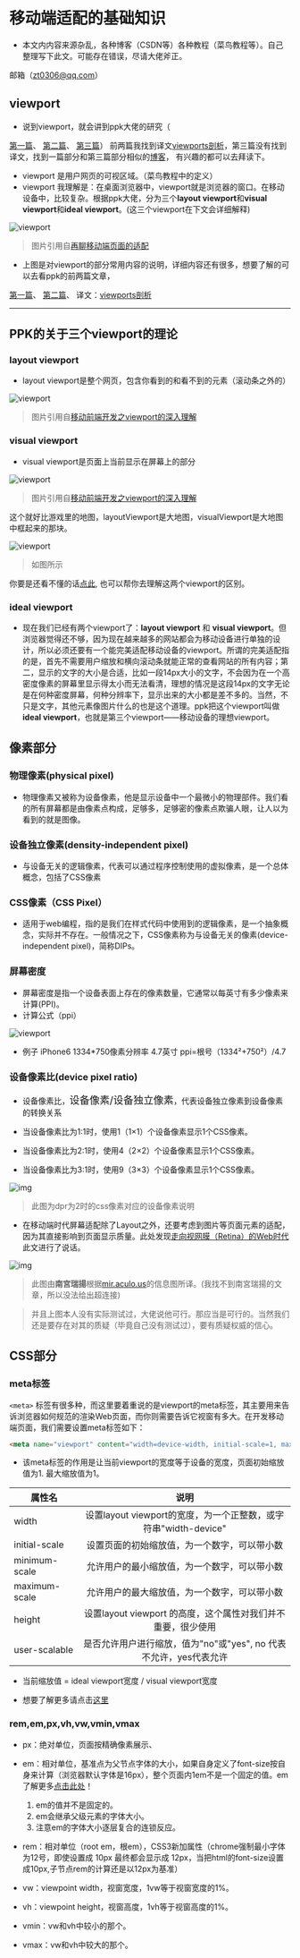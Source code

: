 # 移动端适配的基础知识

* 本文内内容来源杂乱，各种博客（CSDN等）各种教程（菜鸟教程等）。自己整理写下此文。可能存在错误，尽请大佬斧正。

邮箱（zt0306@qq.com）

## viewport

* 说到viewport，就会讲到ppk大佬的研究（

<a href = 'https://www.quirksmode.org/mobile/viewports.html'>第一篇</a>、
<a href = 'http://www.quirksmode.org/mobile/viewports2.html'>第二篇</a>、
<a href = 'https://www.quirksmode.org/mobile/metaviewport/'>第三篇</a>）
前两篇我找到译文<a href = 'https://www.w3cplus.com/css/viewports.html'>viewports剖析</a>，第三篇没有找到译文，找到一篇部分和第三篇部分相似的<a href = 'https://www.cnblogs.com/2050/p/3877280.html'>博客</a>，
有兴趣的都可以去拜读下。

* viewport 是用户网页的可视区域。（菜鸟教程中的定义）
* viewport 我理解是：在桌面浏览器中，viewport就是浏览器的窗口。在移动设备中，比较复杂。根据ppk大佬，分为三个**layout viewport**和**visual viewport**和**ideal viewport**。(这三个viewport在下文会详细解释)

![viewport](./image/viewport.png)

> 图片引用自<a href = 'https://www.w3cplus.com/css/vw-for-layout.html?a=b'>再聊移动端页面的适配</a>

* 上图是对viewport的部分常用内容的说明，详细内容还有很多，想要了解的可以去看ppk的前两篇文章，

<a href = 'https://www.quirksmode.org/mobile/viewports.html'>第一篇</a>、
<a href = 'http://www.quirksmode.org/mobile/viewports2.html'>第二篇</a>、
译文：<a href = 'https://www.w3cplus.com/css/viewports.html'>viewports剖析</a>

---

## PPK的关于三个viewport的理论

### layout viewport

* layout viewport是整个网页，包含你看到的和看不到的元素（滚动条之外的）

![viewport](./image/layoutViewport.png)

> 图片引用自<a href = 'https://www.cnblogs.com/2050/p/3877280.html'>移动前端开发之viewport的深入理解</a>

### visual viewport

* visual viewport是页面上当前显示在屏幕上的部分

![viewport](./image/visualViewport.png)

> 图片引用自<a href = 'https://www.cnblogs.com/2050/p/3877280.html'>移动前端开发之viewport的深入理解</a>

这个就好比游戏里的地图，layoutViewport是大地图，visualViewport是大地图中框起来的那块。

![viewport](./image/differentViewport.png)

> 如图所示

你要是还看不懂的话<a href = 'https://stackoverflow.com/questions/6333927/difference-between-visual-viewport-and-layout-viewport'>点此</a>, 也可以帮你去理解这两个viewport的区别。

### ideal viewport

* 现在我们已经有两个viewport了：**layout viewport** 和 **visual viewport**。但浏览器觉得还不够，因为现在越来越多的网站都会为移动设备进行单独的设计，所以必须还要有一个能完美适配移动设备的viewport。所谓的完美适配指的是，首先不需要用户缩放和横向滚动条就能正常的查看网站的所有内容；第二，显示的文字的大小是合适，比如一段14px大小的文字，不会因为在一个高密度像素的屏幕里显示得太小而无法看清，理想的情况是这段14px的文字无论是在何种密度屏幕，何种分辨率下，显示出来的大小都是差不多的。当然，不只是文字，其他元素像图片什么的也是这个道理。ppk把这个viewport叫做 **ideal viewport**，也就是第三个viewport——移动设备的理想viewport。

## 像素部分

### 物理像素(physical pixel)

* 物理像素又被称为设备像素，他是显示设备中一个最微小的物理部件。我们看的所有屏幕都是由像素点构成，足够多，足够密的像素点欺骗人眼，让人以为看到的就是图像。

### 设备独立像素(density-independent pixel)

* 与设备无关的逻辑像素，代表可以通过程序控制使用的虚拟像素，是一个总体概念，包括了CSS像素

### CSS像素（CSS Pixel）

* 适用于web编程，指的是我们在样式代码中使用到的逻辑像素，是一个抽象概念，实际并不存在。一般情况之下，CSS像素称为与设备无关的像素(device-independent pixel)，简称DIPs。

### 屏幕密度

* 屏幕密度是指一个设备表面上存在的像素数量，它通常以每英寸有多少像素来计算(PPI)。
* 计算公式（ppi）

![viewport](./image/ppi.png)

* 例子 iPhone6 1334*750像素分辨率 4.7英寸  ppi=根号（1334²+750²）/4.7

### 设备像素比(device pixel ratio)

* 设备像素比，<span style = "font-size:large; ">设备像素/设备独立像素</span>，代表设备独立像素到设备像素的转换关系

* 当设备像素比为1:1时，使用1（1×1）个设备像素显示1个CSS像素。

* 当设备像素比为2:1时，使用4（2×2）个设备像素显示1个CSS像素。

* 当设备像素比为3:1时，使用9（3×3）个设备像素显示1个CSS像素。

![img](./image/dpr.jpg )

> 此图为dpr为2时的css像素对应的设备像素说明

* 在移动端时代屏幕适配除了Layout之外，还要考虑到图片等页面元素的适配，因为其直接影响到页面显示质量。此处发现<a href='https://www.w3cplus.com/css/towards-retina-web.html'>走向视网膜（Retina）的Web时代</a>此文进行了说话。

![img](./image/infoDpr.jpg)

> 此图由**南宮瑞揚**根据<a href='http://mir.aculo.us/2012/06/26/flowchart-how-to-retinafy-your-website/'>mir.aculo.us</a>的信息图所译。(我找不到南宮瑞揚的文章，所以没法给出超连接)

> 并且上图本人没有实际测试过，大佬说他可行。那应当是可行的。当然我们还是要存在对其的质疑（毕竟自己没有测试过），要有质疑权威的信心。

## CSS部分

### meta标签

`<meta>` 标签有很多种，而这里要着重说的是viewport的meta标签，其主要用来告诉浏览器如何规范的渲染Web页面，而你则需要告诉它视窗有多大。在开发移动端页面，我们需要设置meta标签如下：

``` HTML
<meta name="viewport" content="width=device-width, initial-scale=1, maximum-scale=1">
```

* 该meta标签的作用是让当前viewport的宽度等于设备的宽度，页面初始缩放值为1. 最大缩放值为1。

| 属性名         |                                                     说明 |
|---------------|:--------------------------------------------------------:|
| width         | 设置layout viewport的宽度，为一个正整数，或字符串"width-device" |
| initial-scale |                     设置页面的初始缩放值，为一个数字，可以带小数 |
| minimum-scale |                     允许用户的最小缩放值，为一个数字，可以带小数 |
| maximum-scale |                     允许用户的最大缩放值，为一个数字，可以带小数 |
| height        |    设置layout viewport  的高度，这个属性对我们并不重要，很少使用 |
| user-scalable | 是否允许用户进行缩放，值为"no"或"yes", no 代表不允许，yes代表允许 |

+ 当前缩放值 = ideal viewport宽度  / visual viewport宽度

+ 想要了解更多请点击<a href='https://www.cnblogs.com/2050/p/3877280.html'>这里</a>

### rem,em,px,vh,vw,vmin,vmax

+ px：绝对单位，页面按精确像素展示、

+ em：相对单位，基准点为父节点字体的大小，如果自身定义了font-size按自身来计算（浏览器默认字体是16px），整个页面内1em不是一个固定的值。em了解更多<a href='https://www.runoob.com/w3cnote/px-em-rem-different.html'>点击此处</a>！
  1. em的值并不是固定的。
  2. em会继承父级元素的字体大小。
  3. 注意em的字体大小逐层复合的连锁反应。

+ rem：相对单位（root em，根em），CSS3新加属性（chrome强制最小字体为12号，即使设置成 10px 最终都会显示成 12px，当把html的font-size设置成10px,子节点rem的计算还是以12px为基准）

+ vw：viewpoint width，视窗宽度，1vw等于视窗宽度的1%。
+ vh：viewpoint height，视窗高度，1vh等于视窗高度的1%。
+ vmin：vw和vh中较小的那个。
+ vmax：vw和vh中较大的那个。

